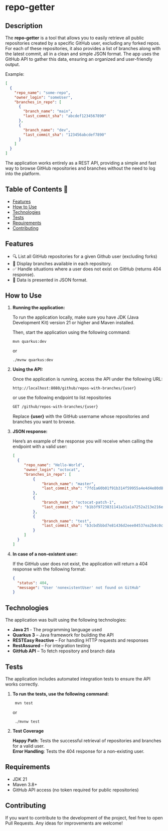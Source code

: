 # repo-getter

## Description

The **repo-getter** is a tool that allows you to easily retrieve all public repositories created by a specific GitHub user, excluding any forked repos.  
For each of these repositories, it also provides a list of branches along with the latest commit, all in a clean and simple JSON format. The app uses the GitHub API to gather this data, ensuring an organized and user-friendly output.

Example:
```json
[
  {
    "repo_name": "some-repo",
    "owner_login": "someUser",
    "branches_in_repo": [
      {
        "branch_name": "main",
        "last_commit_sha": "abcdef1234567890"
      },
      {
        "branch_name": "dev",
        "last_commit_sha": "123456abcdef7890"
      }
    ]
  }
]
```

The application works entirely as a REST API, providing a simple and fast way to browse GitHub repositories and branches without the need to log into the platform.

## Table of Contents 📑

- [Features](#features)
- [How to Use](#how-to-use)
- [Technologies](#technologies)
- [Tests](#tests)
- [Requirements](#requirements)
- [Contributing](#contributing)

## Features

- 🔍 List all GitHub repositories for a given Github user (excluding forks)
- 🌿 Display branches available in each repository.
- ✅ Handle situations where a user does not exist on GitHub (returns 404 response).
- 📄 Data is presented in JSON format.

## How to Use

1. **Running the application:**

   To run the application locally, make sure you have JDK (Java Development Kit) version 21 or higher and Maven installed.

   Then, start the application using the following command:

   ``` mvn quarkus:dev ```

   or

   ``` ./mvnw quarkus:dev ```

2. **Using the API:**

   Once the application is running, access the API under the following URL:

   ```http
   http://localhost:8080/github/repos-with-branches/{user}
   ```
   or use the following endpoint to list repositories
   ```bash
   GET /github/repos-with-branches/{user}
   ```
   Replace **{user}** with the GitHub username whose repositories and branches you want to browse.

3. **JSON response:**

   Here’s an example of the response you will receive when calling the endpoint with a valid user:

   ```json
   [
     {
        "repo_name": "Hello-World",
        "owner_login": "octocat",
        "branches_in_repo": [
            {
                "branch_name": "master",
                "last_commit_sha": "7fd1a60b01f91b314f59955a4e4d4e80d8edf11d"
            },
            {
                "branch_name": "octocat-patch-1",
                "last_commit_sha": "b1b3f9723831141a31a1a7252a213e216ea76e56"
            },
            {
                "branch_name": "test",
                "last_commit_sha": "b3cbd5bbd7e81436d2eee04537ea2b4c0cad4cdf"
            }
        ]
     }
   ]
   ```  

4. **In case of a non-existent user:**

   If the GitHub user does not exist, the application will return a 404 response with the following format:

   ```json
   {
     "status": 404,
     "message": "User 'nonexistentUser' not found on GitHub"
   }
   ```

## Technologies
The application was built using the following technologies:

-  **Java 21** - The programming language used
-  **Quarkus 3** –  Java framework for building the API
-  **RESTEasy Reactive** – For handling HTTP requests and responses
- **RestAssured** – For integration testing
-  **GitHub API** – To fetch repository and branch data

## Tests
The application includes automated integration tests to ensure the API works correctly.

1. **To run the tests, use the following command:**

   ``` mvn test```

   or

   ``` ./mvnw test```

2. **Test Coverage**

   **Happy Path**: Tests the successful retrieval of repositories and branches for a valid user.  
   **Error Handling**: Tests the 404 response for a non-existing user.



## Requirements
- JDK 21
- Maven 3.8+
- GitHub API access (no token required for public repositories)

## Contributing
If you want to contribute to the development of the project, feel free to open Pull Requests. Any ideas for
improvements are welcome!